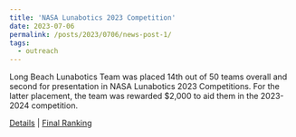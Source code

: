 ```yaml
---
title: 'NASA Lunabotics 2023 Competition'
date: 2023-07-06
permalink: /posts/2023/0706/news-post-1/
tags:
  - outreach
---
```


Long Beach Lunabotics Team was placed 14th out of 50 teams overall and second for presentation in NASA Lunabotics 2023 Competitions. For the latter placement, the team was rewarded $2,000 to aid them in the 2023-2024 competition.

[Details](https://www.nasa.gov/feature/college-teams-earn-top-honors-during-lunabotics-2023-competition) | [Final Ranking](https://www.nasa.gov/sites/default/files/atoms/files/lunabotics_2023_award_winners_and_final_rankings.pdf)